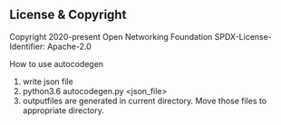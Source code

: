 License & Copyright
----

Copyright 2020-present Open Networking Foundation
SPDX-License-Identifier: Apache-2.0

How to use autocodegen
1. write json file
2. python3.6 autocodegen.py <json_file>
3. outputfiles are generated in current directory. Move those files to appropriate directory.
